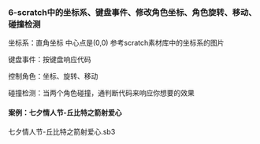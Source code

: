 ### 6-scratch中的坐标系、键盘事件、修改角色坐标、角色旋转、移动、碰撞检测

坐标系：直角坐标 中心点是(0,0) 参考scratch素材库中的坐标系的图片

键盘事件：按键盘响应代码

控制角色：坐标、旋转、移动

碰撞检测：当两个角色碰撞，通判断代码来响应你想要的效果

#### 案例：七夕情人节-丘比特之箭射爱心

七夕情人节-丘比特之箭射爱心.sb3